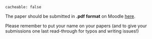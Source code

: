 ```
cacheable: false
```

The paper should be submitted in **.pdf format** on Moodle [here](https://moodle.pugetsound.edu/moodle/mod/assign/view.php?id=308427).

Please remember to put your name on your papers (and to give your submissions one last read-through for typos and writing issues!)
